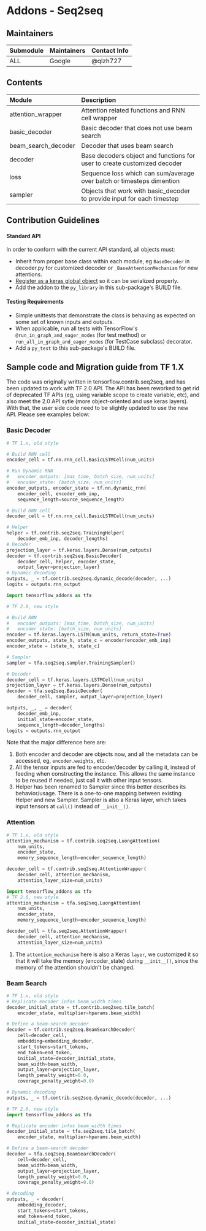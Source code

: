 # Addons - Seq2seq

## Maintainers
| Submodule  |  Maintainers  | Contact Info   |
|:---------- |:----------- |:--------------|
| ALL | Google | @qlzh727 | 


## Contents
| Module | Description                             |
|:----------------------- |:-----------------------------|
| attention_wrapper | Attention related functions and RNN cell wrapper |
| basic_decoder | Basic decoder that does not use beam search |
| beam_search_decoder | Decoder that uses beam search |
| decoder | Base decoders object and functions for user to create customized decoder |
| loss | Sequence loss which can sum/average over batch or timesteps dimention |
| sampler | Objects that work with basic_decoder to provide input for each timestep |

## Contribution Guidelines
#### Standard API
In order to conform with the current API standard, all objects must:
 * Inherit from proper base class within each module, eg `BaseDecoder` in decoder.py for customized
   decoder or `_BaseAttentionMechanism` for new attentions.
 * [Register as a keras global object](https://github.com/tensorflow/addons/blob/master/tensorflow_addons/utils/python/keras_utils.py)
  so it can be serialized properly.
 * Add the addon to the `py_library` in this sub-package's BUILD file.

#### Testing Requirements
 * Simple unittests that demonstrate the class is behaving as expected on
   some set of known inputs and outputs.
 * When applicable, run all tests with TensorFlow's
   `@run_in_graph_and_eager_modes` (for test method)
   or `run_all_in_graph_and_eager_modes` (for TestCase subclass) decorator.
 * Add a `py_test` to this sub-package's BUILD file.

## Sample code and Migration guide from TF 1.X
The code was originally written in tensorflow.contrib.seq2seq, and has been updated to work with
TF 2.0 API. The API has been reworked to get rid of deprecated TF APIs (eg, using variable
scope to create variable, etc), and also meet the 2.0 API sytle (more object-oriented and use keras
layers). With that, the user side code need to be slightly updated to use the new API. Please see
examples below:

### Basic Decoder
``` python
# TF 1.x, old style

# Build RNN cell
encoder_cell = tf.nn.rnn_cell.BasicLSTMCell(num_units)

# Run Dynamic RNN
#   encoder_outputs: [max_time, batch_size, num_units]
#   encoder_state: [batch_size, num_units]
encoder_outputs, encoder_state = tf.nn.dynamic_rnn(
    encoder_cell, encoder_emb_inp,
    sequence_length=source_sequence_length)

# Build RNN cell
decoder_cell = tf.nn.rnn_cell.BasicLSTMCell(num_units)

# Helper
helper = tf.contrib.seq2seq.TrainingHelper(
    decoder_emb_inp, decoder_lengths)
# Decoder
projection_layer = tf.keras.layers.Dense(num_outputs)
decoder = tf.contrib.seq2seq.BasicDecoder(
    decoder_cell, helper, encoder_state,
    output_layer=projection_layer)
# Dynamic decoding
outputs, _ = tf.contrib.seq2seq.dynamic_decode(decoder, ...)
logits = outputs.rnn_output
```

``` python
import tensorflow_addons as tfa

# TF 2.0, new style

# Build RNN
#   encoder_outputs: [max_time, batch_size, num_units]
#   encoder_state: [batch_size, num_units]
encoder = tf.keras.layers.LSTM(num_units, return_state=True)
encoder_outputs, state_h, state_c = encoder(encoder_emb_inp)
encoder_state = [state_h, state_c]

# Sampler
sampler = tfa.seq2seq.sampler.TrainingSampler()

# Decoder
decoder_cell = tf.keras.layers.LSTMCell(num_units)
projection_layer = tf.keras.layers.Dense(num_outputs)
decoder = tfa.seq2seq.BasicDecoder(
    decoder_cell, sampler, output_layer=projection_layer)

outputs, _, _ = decoder(
    decoder_emb_inp,
    initial_state=encoder_state,
    sequence_length=decoder_lengths)
logits = outputs.rnn_output
```

Note that the major difference here are:

1. Both encoder and decoder are objects now, and all the metadata can be accessed, eg,
   `encoder.weights`, etc.
1. All the tensor inputs are fed to encoder/decoder by calling it, instead of feeding when constructing
   the instance. This allows the same instance to be reused if needed, just call it with other input
   tensors.
1. Helper has been renamed to Sampler since this better describes its behavior/usage. There is a
   one-to-one mapping between existing Helper and new Sampler. Sampler is also a Keras layer, which
   takes input tensors at `call()` instead of `__init__()`.


### Attention
``` python
# TF 1.x, old style
attention_mechanism = tf.contrib.seq2seq.LuongAttention(
    num_units,
    encoder_state,
    memory_sequence_length=encoder_sequence_length)

decoder_cell = tf.contrib.seq2seq.AttentionWrapper(
    decoder_cell, attention_mechanism,
    attention_layer_size=num_units)
```

``` python
import tensorflow_addons as tfa
# TF 2.0, new style
attention_mechanism = tfa.seq2seq.LuongAttention(
    num_units,
    encoder_state,
    memory_sequence_length=encoder_sequence_length)

decoder_cell = tfa.seq2seq.AttentionWrapper(
    decoder_cell, attention_mechanism,
    attention_layer_size=num_units)
```

1. The `attention_mechanism` here is also a Keras `layer`, we customized it so that it will take
   the memory (encoder_state) during `__init__()`, since the memory of the attention shouldn't be
   changed.

### Beam Search
``` python
# TF 1.x, old style
# Replicate encoder infos beam_width times
decoder_initial_state = tf.contrib.seq2seq.tile_batch(
    encoder_state, multiplier=hparams.beam_width)

# Define a beam-search decoder
decoder = tf.contrib.seq2seq.BeamSearchDecoder(
    cell=decoder_cell,
    embedding=embedding_decoder,
    start_tokens=start_tokens,
    end_token=end_token,
    initial_state=decoder_initial_state,
    beam_width=beam_width,
    output_layer=projection_layer,
    length_penalty_weight=0.0,
    coverage_penalty_weight=0.0)

# Dynamic decoding
outputs, _ = tf.contrib.seq2seq.dynamic_decode(decoder, ...)
```

``` python
# TF 2.0, new style
import tensorflow_addons as tfa

# Replicate encoder infos beam_width times
decoder_initial_state = tfa.seq2seq.tile_batch(
    encoder_state, multiplier=hparams.beam_width)

# Define a beam-search decoder
decoder = tfa.seq2seq.BeamSearchDecoder(
    cell=decoder_cell,
    beam_width=beam_width,
    output_layer=projection_layer,
    length_penalty_weight=0.0,
    coverage_penalty_weight=0.0)

# decoding
outputs, _ = decoder(
    embedding_decoder,
    start_tokens=start_tokens,
    end_token=end_token,
    initial_state=decoder_initial_state)
```
